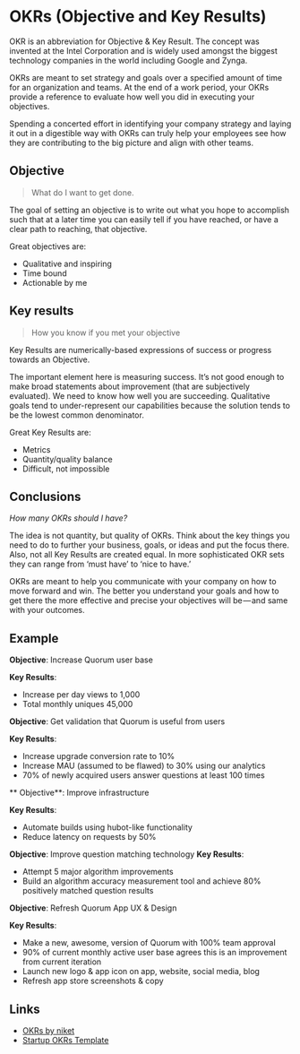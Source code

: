 # OKRs (Objective and Key Results)

OKR is an abbreviation for Objective & Key Result. The concept was invented at the Intel Corporation and is widely used amongst the biggest technology companies in the world including Google and Zynga.

OKRs are meant to set strategy and goals over a specified amount of time for an organization and teams. At the end of a work period, your OKRs provide a reference to evaluate how well you did in executing your objectives.

Spending a concerted effort in identifying your company strategy and laying it out in a digestible way with OKRs can truly help your employees see how they are contributing to the big picture and align with other teams.

## Objective

> What do I want to get done.

The goal of setting an objective is to write out what you hope to accomplish such that at a later time you can easily tell if you have reached, or have a clear path to reaching, that objective.

Great objectives are:

* Qualitative and inspiring
* Time bound
* Actionable by me

## Key results

> How you know if you met your objective

Key Results are numerically-based expressions of success or progress towards an Objective.

The important element here is measuring success. It’s not good enough to make broad statements about improvement (that are subjectively evaluated). We need to know how well you are succeeding. Qualitative goals tend to under-represent our capabilities because the solution tends to be the lowest common denominator.

Great Key Results are:

* Metrics
* Quantity/quality balance
* Difficult, not impossible

## Conclusions

*How many OKRs should I have?*

The idea is not quantity, but quality of OKRs. Think about the key things you need to do to further your business, goals, or ideas and put the focus there. Also, not all Key Results are created equal. In more sophisticated OKR sets they can range from ‘must have’ to ‘nice to have.’ 

OKRs are meant to help you communicate with your company on how to move forward and win. The better you understand your goals and how to get there the more effective and precise your objectives will be — and same with your outcomes.

## Example

**Objective**: Increase Quorum user base

**Key Results**:

* Increase per day views to 1,000
* Total monthly uniques 45,000

**Objective**: Get validation that Quorum is useful from users

**Key Results**:

* Increase upgrade conversion rate to 10%
* Increase MAU (assumed to be flawed) to 30% using our analytics
* 70% of newly acquired users answer questions at least 100 times

** Objective**: Improve infrastructure

**Key Results**:

* Automate builds using hubot-like functionality
* Reduce latency on requests by 50%

**Objective**: Improve question matching technology
**Key Results**:

* Attempt 5 major algorithm improvements
* Build an algorithm accuracy measurement tool and achieve 80% positively matched question results

 
**Objective**: Refresh Quorum App UX & Design

**Key Results**:

* Make a new, awesome, version of Quorum with 100% team approval
* 90% of current monthly active user base agrees this is an improvement from current iteration
* Launch new logo & app icon on app, website, social media, blog
* Refresh app store screenshots & copy

## Links
* [OKRs by niket](https://medium.com/startup-tools/okrs-5afdc298bc28#.s473oufac)
* [Startup OKRs Template](https://docs.google.com/document/d/1OHpQOvZz76_10ebJP2AKvvXUF3H9yd6FC89F5jS4mks/edit?pli=1)
